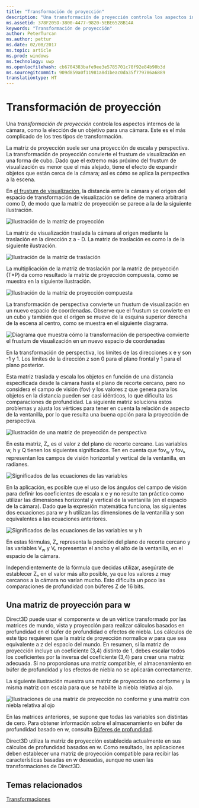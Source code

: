 ```yaml
---
title: "Transformación de proyección"
description: "Una transformación de proyección controla los aspectos internos de la cámara, como la elección de un objetivo para una cámara. Este es el más complicado de los tres tipos de transformación."
ms.assetid: 378F205D-3800-4477-9820-5EBE6528B14A
keywords: "Transformación de proyección"
author: PeterTurcan
ms.author: pettur
ms.date: 02/08/2017
ms.topic: article
ms.prod: windows
ms.technology: uwp
ms.openlocfilehash: cb6704383bafe9ee3e5785701c78f92e84b90b3d
ms.sourcegitcommit: 909d859a0f11981a8d1beac0da35f779786a6889
translationtype: HT
---
```

# <a name="projection-transform"></a>Transformación de proyección


Una *transformación de proyección* controla los aspectos internos de la cámara, como la elección de un objetivo para una cámara. Este es el más complicado de los tres tipos de transformación.

La matriz de proyección suele ser una proyección de escala y perspectiva. La transformación de proyección convierte el frustum de visualización en una forma de cubo. Dado que el extremo más próximo del frustum de visualización es menor que el más alejado, tiene el efecto de expandir objetos que están cerca de la cámara; así es cómo se aplica la perspectiva a la escena.

En [el frustum de visualización](viewports-and-clipping.md), la distancia entre la cámara y el origen del espacio de transformación de visualización se define de manera arbitraria como D, de modo que la matriz de proyección se parece a la de la siguiente ilustración.

![Ilustración de la matriz de proyección](images/projmat1.png)

La matriz de visualización traslada la cámara al origen mediante la traslación en la dirección z a - D. La matriz de traslación es como la de la siguiente ilustración.

![Ilustración de la matriz de traslación](images/projmat2.png)

La multiplicación de la matriz de traslación por la matriz de proyección (T\*P) da como resultado la matriz de proyección compuesta, como se muestra en la siguiente ilustración.

![Ilustración de la matriz de proyección compuesta](images/projmat3.png)

La transformación de perspectiva convierte un frustum de visualización en un nuevo espacio de coordenadas. Observe que el frustum se convierte en un cubo y también que el origen se mueve de la esquina superior derecha de la escena al centro, como se muestra en el siguiente diagrama.

![Diagrama que muestra cómo la transformación de perspectiva convierte el frustum de visualización en un nuevo espacio de coordenadas](images/cuboid.png)

En la transformación de perspectiva, los límites de las direcciones x e y son -1 y 1. Los límites de la dirección z son 0 para el plano frontal y 1 para el plano posterior.

Esta matriz traslada y escala los objetos en función de una distancia especificada desde la cámara hasta el plano de recorte cercano, pero no considera el campo de visión (fov) y los valores z que genera para los objetos en la distancia pueden ser casi idénticos, lo que dificulta las comparaciones de profundidad. La siguiente matriz soluciona estos problemas y ajusta los vértices para tener en cuenta la relación de aspecto de la ventanilla, por lo que resulta una buena opción para la proyección de perspectiva.

![Ilustración de una matriz de proyección de perspectiva](images/prjmatx1.png)

En esta matriz, Zₙ es el valor z del plano de recorte cercano. Las variables w, h y Q tienen los siguientes significados. Ten en cuenta que fov<sub>w</sub> y fovₖ representan los campos de visión horizontal y vertical de la ventanilla, en radianes.

![Significados de las ecuaciones de las variables](images/prjmatx2.png)

En la aplicación, es posible que el uso de los ángulos del campo de visión para definir los coeficientes de escala x e y no resulte tan práctico como utilizar las dimensiones horizontal y vertical de la ventanilla (en el espacio de la cámara). Dado que la expresión matemática funciona, las siguientes dos ecuaciones para w y h utilizan las dimensiones de la ventanilla y son equivalentes a las ecuaciones anteriores.

![Significados de las ecuaciones de las variables w y h](images/prjmatx3.png)

En estas fórmulas, Zₙ representa la posición del plano de recorte cercano y las variables V<sub>w</sub> y Vₕ representan el ancho y el alto de la ventanilla, en el espacio de la cámara.

Independientemente de la fórmula que decidas utilizar, asegúrate de establecer Zₙ en el valor más alto posible, ya que los valores z muy cercanos a la cámara no varían mucho. Esto dificulta un poco las comparaciones de profundidad con búferes Z de 16 bits.

## <a name="span-idawfriendlyprojectionmatrixspanspan-idawfriendlyprojectionmatrixspanspan-idawfriendlyprojectionmatrixspana-w-friendly-projection-matrix"></a><span id="A_W_Friendly_Projection_Matrix"></span><span id="a_w_friendly_projection_matrix"></span><span id="A_W_FRIENDLY_PROJECTION_MATRIX"></span>Una matriz de proyección para w


Direct3D puede usar el componente w de un vértice transformado por las matrices de mundo, vista y proyección para realizar cálculos basados en profundidad en el búfer de profundidad o efectos de niebla. Los cálculos de este tipo requieren que la matriz de proyección normalice w para que sea equivalente a z del espacio del mundo. En resumen, si la matriz de proyección incluye un coeficiente (3,4) distinto de 1, debes escalar todos los coeficientes por la inversa del coeficiente (3,4) para crear una matriz adecuada. Si no proporcionas una matriz compatible, el almacenamiento en búfer de profundidad y los efectos de niebla no se aplicarán correctamente.

La siguiente ilustración muestra una matriz de proyección no conforme y la misma matriz con escala para que se habilite la niebla relativa al ojo.

![Ilustraciones de una matriz de proyección no conforme y una matriz con niebla relativa al ojo](images/eyerlmx.png)

En las matrices anteriores, se supone que todas las variables son distintas de cero. Para obtener información sobre el almacenamiento en búfer de profundidad basado en w, consulta [Búferes de profundidad](depth-buffers.md).

Direct3D utiliza la matriz de proyección establecida actualmente en sus cálculos de profundidad basados en w. Como resultado, las aplicaciones deben establecer una matriz de proyección compatible para recibir las características basadas en w deseadas, aunque no usen las transformaciones de Direct3D.

## <a name="span-idrelated-topicsspanrelated-topics"></a><span id="related-topics"></span>Temas relacionados


[Transformaciones](transforms.md)

 

 




